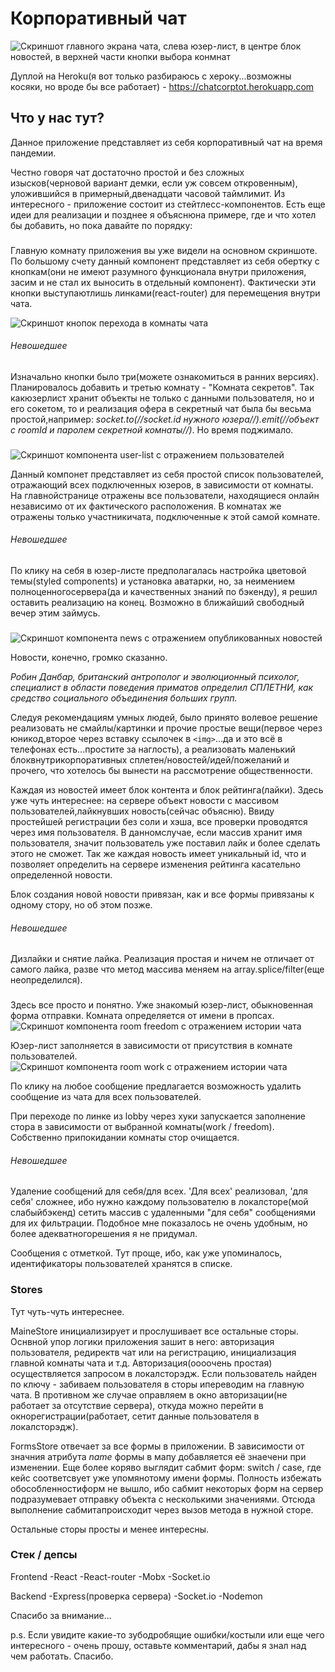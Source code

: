 # Корпоративный чат 

![Скриншот главного экрана чата, слева юзер-лист, в центре блок новостей, в верхней части кнопки выбора конмнат](/git/main.png)

Дуплой на Heroku(я вот только разбираюсь с хероку...возможны косяки, но вроде бы все работает) - https://chatcorptot.herokuapp.com

Что у нас тут?
-------------------------

Данное приложение представляет из себя корпоративный чат на время пандемии. 

Честно говоря чат достаточно простой и без сложных изысков(черновой вариант демки, если уж совсем откровенным), уложившийся в примерный,двенадцати часовой таймлимит. Из интересного - приложение состоит из стейтлесс-компонентов. Есть еще идеи для реализации и позднее я объяснюна примере, где и что хотел бы добавить, но пока давайте по порядку:

### <Lobby />

Главную комнату приложения вы уже видели на основном скриншоте. По большому счету данный компонент представляет из себя обертку с кнопкам(они не имеют разумного функционала внутри приложения, засим и не стал их выносить в отдельный компонент). Фактически эти кнопки выступаютлишь линками(react-router) для перемещения внутри чата.

![Скриншот кнопок перехода в комнаты чата](/git/buttons.png)

###### Невошедшее

Изначально кнопки было три(можете ознакомиться в ранних версиях). Планировалось добавить и третью комнату - "Комната секретов". Так какюзерлист хранит объекты не только с данными пользователя, но и его сокетом, то и реализация офера в секретный чат была бы весьма простой,например: 
*socket.to(//socket.id нужного юзера//).emit(//объект с roomId и паролем секретной комнаты//)*. 
Но время поджимало.

### <UserList />

![Скриншот компонента user-list c отражением пользователей](/git/userList.png)

Данный компонет представляет из себя простой список пользователей, отражающий всех подключенных юзеров, в зависимости от комнаты. На главнойстранице отражены все пользователи, находящиеся онлайн независимо от их фактического расположения. В комнатах же отражены только участникичата, подключенные к этой самой комнате.

###### Невошедшее 

По клику на себя в юзер-листе предполагалась настройка цветовой темы(styled components) и установка аватарки, но, за неимением полноценногосервера(да и качественных знаний по бэкенду), я решил оставить реализацию на конец. Возможно в ближайший свободный вечер этим займусь.

### <News />

![Скриншот компонента news с отражением опубликованных новостей](/git/gossip.png)

Новости, конечно, громко сказанно. 

*Робин Данбар, британский антрополог и эволюционный психолог, специалист в области поведения приматов определил СПЛЕТНИ, как средство социального объединения больших групп.*

Следуя рекомендациям умных людей, было принято волевое решение реализовать не смайлы/картинки и прочие простые вещи(первое через юникод,второе через вставку ссылочек в `<img>`...да и это всё в телефонах есть...простите за наглость), а реализовать маленький блоквнутрикорпоративных сплетен/новостей/идей/пожеланий и прочего, что хотелось бы вынести на рассмотрение общественности.

Каждая из новостей имеет блок контента и блок рейтинга(лайки). Здесь уже чуть интереснее: на сервере объект новости с массивом пользователей,лайкнувших новость(сейчас объясню). Ввиду простейшей регистрации без соли и хэша, все проверки проводятся через имя пользователя. В данномслучае, если массив хранит имя пользователя, значит пользователь уже поставил лайк и более сделать этого не сможет. 
Так же каждая новость имеет уникальный id, что и позволяет определить на сервере изменения рейтинга касательно определенной новости.

Блок создания новой новости привязан, как и все формы привязаны к одному стору, но об этом позже.

###### Невошедшее

Дизлайки и снятие лайка. Реализация простая и ничем не отличает от самого лайка, разве что метод массива меняем на array.splice/filter(еще неопределился).

### <Room />

Здесь все просто и понятно. Уже знакомый юзер-лист, обыкновенная форма отправки. Комната определяется от имени в пропсах.
![Скриншот компонента room freedom с отражением истории чата](/git/room.png)

Юзер-лист заполняется в зависимости от присутствия в комнате пользователей. 
![Скриншот компонента room work с отражением истории чата](/git/room2.png)

По клику на любое сообщение предлагается возможность удалить сообщение из чата для всех пользователей.

При переходе по линке из lobby через хуки запускается заполнение стора в зависимости от выбранной комнаты(work / freedom). Собственно припокидании комнаты стор очищается.

###### Невошедшее

Удаление сообщений для себя/для всех. 'Для всех' реализовал, 'для себя' сложнее, ибо нужно каждому пользователю в локалсторе(мой слабыйбэкенд) сетить массив с удаленными "для себя" сообщениями для их фильтрации. Подобное мне показалось не очень удобным, но более адекватногорешения я не придумал.

Сообщения с отметкой. Тут проще, ибо, как уже упоминалось, идентификаторы пользователей хранятся в списке.

### Stores

Тут чуть-чуть интереснее.

MaineStore инициализирует и прослушивает все остальные сторы. Оснвной упор логики приложения зашит в него: авторизация пользователя, редиректв чат или на регистрацию, инициализация главной комнаты чата и т.д.
Авторизация(оооочень простая) осуществляется запросом в локалсторэдж. Если пользователь найден по ключу - забиваем пользователя в сторы ипереводим на главную чата. В противном же случае оправляем в окно авторизации(не работает за отсутствие сервера), откуда можно перейти в окнорегистрации(работает, сетит данные пользователя в локалсторэдж).

FormsStore отвечает за все формы в приложении. В зависимости от значния атрибута *name* формы в мапу добавляется её знаечени при изменении.
Еще более коряво выглядит сабмит форм: switch / case, где кейс соответсвует уже упомянотому имени формы. Полность избежать обособленностиформ не вышло, ибо сабмит некоторых форм на сервер подразумевает отправку объекта с несколькими значениями. Отсюда выполнение сабмитапроисходит через вызов метода в нужной сторе. 

Остальные сторы просты и менее интересны.

### Стек / депсы
Frontend
    -React
    -React-router
    -Mobx
    -Socket.io

Backend
    -Express(проверка сервера)
    -Socket.io
    -Nodemon

Спасибо за внимание...

p.s. Если увидите какие-то зубодробящие ошибки/костыли или еще чего интересного - очень прошу, оставьте комментарий, дабы я знал над чем работать. Спасибо.
